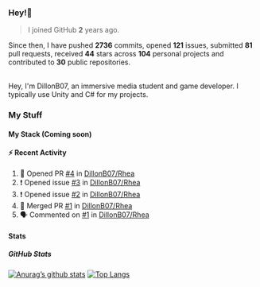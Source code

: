 ### Hey!👋
<!-- [![Banner](banner.png)](https://dillonb07.is-a.dev) -->


> I joined GitHub **2** years ago.

Since then, I have pushed **2736** commits, opened **121** issues, submitted **81** pull requests, received **44** stars across **104** personal projects and contributed to **30** public repositories.

<br>
Hey, I'm DillonB07, an immersive media student and game developer. I typically use Unity and C# for my projects.

<br>

### My Stuff

#### My Stack (Coming soon)

#### :zap: Recent Activity

<!--START_SECTION:activity-->
1. 💪 Opened PR [#4](https://github.com/DillonB07/Rhea/pull/4) in [DillonB07/Rhea](https://github.com/DillonB07/Rhea)
2. ❗ Opened issue [#3](https://github.com/DillonB07/Rhea/issues/3) in [DillonB07/Rhea](https://github.com/DillonB07/Rhea)
3. ❗ Opened issue [#2](https://github.com/DillonB07/Rhea/issues/2) in [DillonB07/Rhea](https://github.com/DillonB07/Rhea)
4. 🎉 Merged PR [#1](https://github.com/DillonB07/Rhea/pull/1) in [DillonB07/Rhea](https://github.com/DillonB07/Rhea)
5. 🗣 Commented on [#1](https://github.com/DillonB07/Rhea/pull/1#issuecomment-2078296348) in [DillonB07/Rhea](https://github.com/DillonB07/Rhea)
<!--END_SECTION:activity-->

#### Stats

##### GitHub Stats
[![Anurag’s github stats](https://github-readme-stats.vercel.app/api?username=dillonb07&show_icons=true&theme=radical)](https://github.com/dillonb07)
[![Top Langs](https://github-readme-stats.vercel.app/api/top-langs/?username=dillonb07&layout=compact&theme=radical)](https://github.com/dillonb07)
